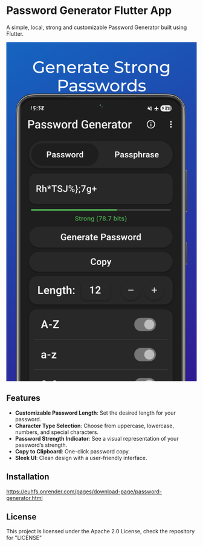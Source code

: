 # Password Generator Flutter App

A simple, local, strong and customizable Password Generator built using Flutter.

![Password Generator UI](./assets/mockups/passgen-mockup1.png)

## Features
- **Customizable Password Length**: Set the desired length for your password.
- **Character Type Selection**: Choose from uppercase, lowercase, numbers, and special characters.
- **Password Strength Indicator**: See a visual representation of your password’s strength.
- **Copy to Clipboard**: One-click password copy.
- **Sleek UI**: Clean design with a user-friendly interface.

## Installation

https://euhfs.onrender.com/pages/download-page/password-generator.html

## License

This project is licensed under the Apache 2.0 License, check the repository for "LICENSE"
